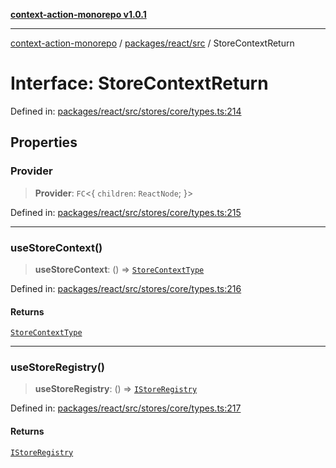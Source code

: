 [**context-action-monorepo v1.0.1**](../../../../README.md)

***

[context-action-monorepo](../../../../README.md) / [packages/react/src](../README.md) / StoreContextReturn

# Interface: StoreContextReturn

Defined in: [packages/react/src/stores/core/types.ts:214](https://github.com/mineclover/context-action/blob/cd08d4e3b87a65a1296f2b120f18fcabd78f2914/packages/react/src/stores/core/types.ts#L214)

## Properties

### Provider

> **Provider**: `FC`\<\{ `children`: `ReactNode`; \}\>

Defined in: [packages/react/src/stores/core/types.ts:215](https://github.com/mineclover/context-action/blob/cd08d4e3b87a65a1296f2b120f18fcabd78f2914/packages/react/src/stores/core/types.ts#L215)

***

### useStoreContext()

> **useStoreContext**: () => [`StoreContextType`](StoreContextType.md)

Defined in: [packages/react/src/stores/core/types.ts:216](https://github.com/mineclover/context-action/blob/cd08d4e3b87a65a1296f2b120f18fcabd78f2914/packages/react/src/stores/core/types.ts#L216)

#### Returns

[`StoreContextType`](StoreContextType.md)

***

### useStoreRegistry()

> **useStoreRegistry**: () => [`IStoreRegistry`](IStoreRegistry.md)

Defined in: [packages/react/src/stores/core/types.ts:217](https://github.com/mineclover/context-action/blob/cd08d4e3b87a65a1296f2b120f18fcabd78f2914/packages/react/src/stores/core/types.ts#L217)

#### Returns

[`IStoreRegistry`](IStoreRegistry.md)
